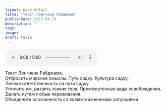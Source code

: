 ```yaml
---
layout: page-detail
title: "Текст Лонгчена Рабджама"
publishDate: 2013.04.23
description: ""
tags:
image:
draft: false
---
```


<audio title="2013.04.23 - Текст Лонгчена Рабджама.mp3" src="/upload/iblock/6f7/6f7c0ffc87a31461cc03b4dfc8e54d6c.mp3" controls=""></audio>

 Текст Лонгчена Рабджама.  
Отбросить мирские смыслы. Путь садху. Культура садху.  
Личная ответственность на пути садху.  
Утончить ум, развить тонкие тела. Промежуточные виды освобождения.  
Делать путем любые переживания.  
Объединить осознанность со всеми жизненными ситуациями. 

  
